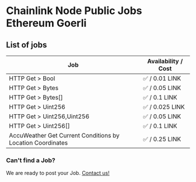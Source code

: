 # Chainlink Node Public Jobs Ethereum Goerli

## List of jobs

| Job                                                        | Availability / Cost |
| ---------------------------------------------------------- | ------------------- |
| HTTP Get > Bool                                            | ✅ / 0.01 LINK      |
| HTTP Get > Bytes                                           | ✅ / 0.05 LINK      |
| HTTP Get > Bytes[]                                         | ✅ / 0.1 LINK       |
| HTTP Get > Uint256                                         | ✅ / 0.025 LINK     |
| HTTP Get > Uint256,Uint256                                 | ✅ / 0.05 LINK      |
| HTTP Get > Uint256[]                                       | ✅ / 0.1 LINK       |
| AccuWeather Get Current Conditions by Location Coordinates | ✅ / 0.25 LINK      |

### Can't find a Job?

We are ready to post your Job. [Contact us!](https://github.com/oraclelabs-link/chainlink-node-public-jobs#contact-us)
